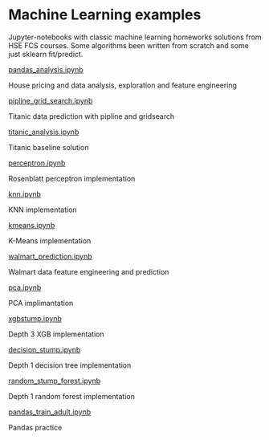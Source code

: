 # Machine Learning examples
Jupyter-notebooks with classic machine learning homeworks solutions from HSE FCS courses.
Some algorithms been written from scratch and some just sklearn fit/predict.


[pandas_analysis.ipynb](https://github.com/care1e55/ML/blob/master/pandas_analysis.ipynb)

House pricing and data analysis, exploration and feature engineering


[pipline_grid_search.ipynb](https://github.com/care1e55/ML/blob/master/pipline_grid_search.ipynb)

Titanic data prediction with pipline and gridsearch


[titanic_analysis.ipynb](https://github.com/care1e55/ML/blob/master/titanic_analysis.ipynb)

Titanic baseline solution


[perceptron.ipynb](https://github.com/care1e55/ML/blob/master/perceptron.ipynb)

Rosenblatt perceptron implementation


[knn.ipynb](https://github.com/care1e55/ML/blob/master/knn.ipynb)

KNN implementation


[kmeans.ipynb](https://github.com/care1e55/ML/blob/master/kmeans.ipynb)

K-Means implementation


[walmart_prediction.ipynb](https://github.com/care1e55/ML/blob/master/walmart_prediction.ipynb)

Walmart data feature engineering and prediction


[pca.ipynb](https://github.com/care1e55/ML/blob/master/pca.ipynb)

PCA implimantation


[xgbstump.ipynb](https://github.com/care1e55/ML/blob/master/xgbstump.ipynb)

Depth 3 XGB implementation


[decision_stump.ipynb](https://github.com/care1e55/ML/blob/master/decision_stump.ipynb)

Depth 1 decision tree implementation


[random_stump_forest.ipynb](https://github.com/care1e55/ML/blob/master/random_stump_forest.ipynb)

Depth 1 random forest implementation


[pandas_train_adult.ipynb](https://github.com/care1e55/ML/blob/master/pandas_train_adult.ipynb)

Pandas practice

